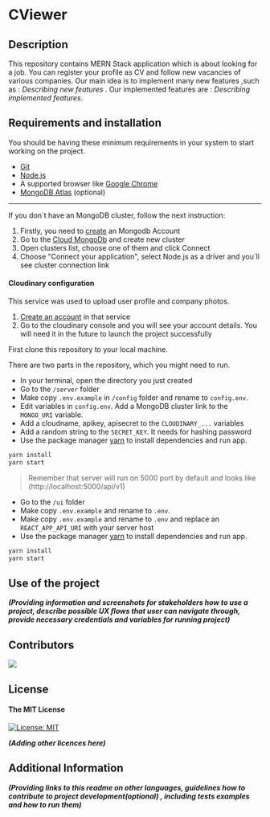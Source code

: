 # CViewer

## Description

This repository contains MERN Stack application which is about looking for a job. You can register your profile as CV and follow new vacancies of various companies. Our main idea is to implement many new features ,such as : *Describing new features* . Our implemented features are : *Describing implemented features*.

## Requirements and installation

You should be having these minimum requirements in your system to start working on the project.

                
* [Git](https://git-scm.com)
* [Node.js](https://nodejs.org/en/)
* A supported browser like [Google Chrome](https://www.google.com/chrome/)
* [MongoDB Atlas](https://www.mongodb.com/cloud/atlas) (optional)
                
----

If you don`t have an MongoDB cluster, follow the next instruction:
1. Firstly, you need to [create](https://account.mongodb.com/account/register) an Mongodb Account
2. Go to the [Cloud MongoDb](https://cloud.mongodb.com/) and create new cluster
3. Open clusters list, choose one of them and click Connect
4. Choose "Connect your application", select Node.js as a driver and you`ll see cluster connection link

#### Cloudinary configuration

This service was used to upload user profile and company photos.

1. [Create an account](https://cloudinary.com/users/register/free) in that service
2.  Go to the cloudinary console and you will see your account details. You will need it in the future to launch the project successfully



First clone this repository to your local machine.

There are two parts in the repository, which you might need to run.

- In your terminal, open the directory you just created
- Go to the `/server` folder
- Make copy `.env.example` in `/config` folder and rename to `config.env`. 
- Edit variables in `config.env`.  Add a MongoDB cluster link to the `MONGO_URI` variable.
- Add a cloudname, apikey, apisecret to the `CLOUDINARY_...` variables
- Add a random string to the `SECRET_KEY`. It needs for hashing password
- Use the package manager [yarn](https://yarnpkg.com/) to install dependencies and run app.
```bash
yarn install
yarn start
```

> Remember that server will run on 5000 port by default and looks like (http://localhost:5000/api/v1)

- Go to the `/ui` folder
- Make copy `.env.example` and rename to `.env`. 
- Make copy `.env.example` and rename to `.env` and replace an `REACT_APP_API_URI` with your server host
- Use the package manager [yarn](https://yarnpkg.com/) to install dependencies and run app.
```bash
yarn install
yarn start
```
## Use of the project 

***(Providing information and screenshots for stakeholders how to use a project, describe possible UX flows that user can navigate through, provide necessary credentials and variables for running project)***

## Contributors

<a href = "[https://github.com/Tanu-N-Prabhu/Python/graphs/contributors](https://github.com/MaxZvarych)">
  <img src = "https://avatars.githubusercontent.com/u/56836603?v=4"/>
</a>

## License

#### The MIT License

[![License: MIT](https://img.shields.io/badge/License-MIT-yellow.svg)](https://opensource.org/licenses/MIT)

***(Adding other licences here)***

## Additional Information

***(Providing links to this readme on other languages, guidelines how to contribute to project development(optional) , including tests examples and how to run them)***
